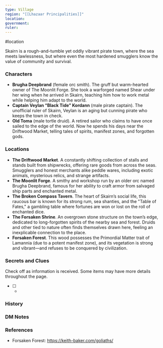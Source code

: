 ```yaml
---
type: Village
region: "[[Lhazaar Principalities]]"
location: 
government: 
ruler:
---
```

 #location

Skairn is a rough-and-tumble yet oddly vibrant pirate town, where the sea meets lawlessness, but where even the most hardened smugglers know the value of community and survival.

### Characters

* **Brugha Deepbrand** (female orc smith). The gruff but warm-hearted owner of The Moonlit Forge. She took a warforged named Shear under her wing when he arrived in Skairn, teaching him how to work metal while helping him adapt to the world.
* **Captain Veylan “Black Tide” Kordann** (male pirate captain). The unofficial ruler of Skairn, Veylan is an aging but cunning pirate who keeps the town in check.
* **Old Toma** (male tortle druid). A retired sailor who claims to have once sailed to the edge of the world. Now he spends his days near the Driftwood Market, telling tales of spirits, manifest zones, and forgotten gods.

### Locations

* **The Driftwood Market**. A constantly shifting collection of stalls and stands built from shipwrecks, offering rare goods from across the seas. Smugglers and honest merchants alike peddle wares, including exotic animals, mysterious relics, and strange artifacts.
* **The Moonlit Forge**. A smithy and workshop run by an older orc named Brugha Deepbrand, famous for her ability to craft armor from salvaged ship parts and enchanted metal.
* **The Broken Compass Tavern**. The heart of Skairn’s social life, this raucous bar is known for its strong rum, sea shanties, and the "Table of Fates," a gambling table where fortunes are won or lost on the roll of enchanted dice.
* **The Forsaken Shrine**. An overgrown stone structure on the town’s edge, dedicated to long-forgotten spirits of the nearby sea and forest. Druids and other tied to nature often finds themselves drawn here, feeling an inexplicable connection to the place.
* **Forsaken Forest**. This wood possesses the Primordial Matter trait of Lamannia (due to a potent manifest zone), and its vegetation is strong and vibrant—and refuses to be conquered by civilization.

### Secrets and Clues
Check off as information is received. Some items may have more details throughout the page.

 - [ ] -

### History



### DM Notes



### References

- Forsaken Forest: https://keith-baker.com/goliaths/
